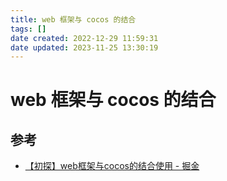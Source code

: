 ```yaml
---
title: web 框架与 cocos 的结合
tags: []
date created: 2022-12-29 11:59:31
date updated: 2023-11-25 13:30:19
---
```


# web 框架与 cocos 的结合

## 参考

- [【初探】web框架与cocos的结合使用 - 掘金](https://juejin.cn/post/6949044814008549389)


